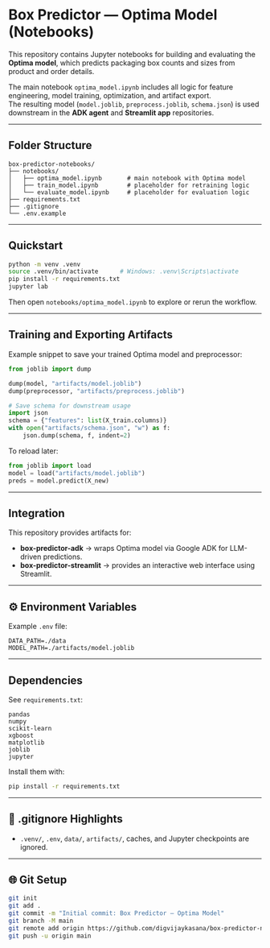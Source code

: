 # Box Predictor — Optima Model (Notebooks)

This repository contains Jupyter notebooks for building and evaluating the **Optima model**, which predicts packaging box counts and sizes from product and order details.

The main notebook `optima_model.ipynb` includes all logic for feature engineering, model training, optimization, and artifact export.  
The resulting model (`model.joblib`, `preprocess.joblib`, `schema.json`) is used downstream in the **ADK agent** and **Streamlit app** repositories.

---

## Folder Structure
```
box-predictor-notebooks/
├── notebooks/
│   ├── optima_model.ipynb       # main notebook with Optima model
│   ├── train_model.ipynb        # placeholder for retraining logic
│   └── evaluate_model.ipynb     # placeholder for evaluation logic
├── requirements.txt
├── .gitignore
└── .env.example
```

---

## Quickstart

```bash
python -m venv .venv
source .venv/bin/activate      # Windows: .venv\Scripts\activate
pip install -r requirements.txt
jupyter lab
```

Then open `notebooks/optima_model.ipynb` to explore or rerun the workflow.

---

## Training and Exporting Artifacts

Example snippet to save your trained Optima model and preprocessor:

```python
from joblib import dump

dump(model, "artifacts/model.joblib")
dump(preprocessor, "artifacts/preprocess.joblib")

# Save schema for downstream usage
import json
schema = {"features": list(X_train.columns)}
with open("artifacts/schema.json", "w") as f:
    json.dump(schema, f, indent=2)
```

To reload later:
```python
from joblib import load
model = load("artifacts/model.joblib")
preds = model.predict(X_new)
```

---

## Integration

This repository provides artifacts for:
- **box-predictor-adk** → wraps Optima model via Google ADK for LLM-driven predictions.
- **box-predictor-streamlit** → provides an interactive web interface using Streamlit.

---

## ⚙️ Environment Variables
Example `.env` file:
```
DATA_PATH=./data
MODEL_PATH=./artifacts/model.joblib
```

---

## Dependencies

See `requirements.txt`:
```
pandas
numpy
scikit-learn
xgboost
matplotlib
joblib
jupyter
```
Install them with:
```bash
pip install -r requirements.txt
```

---

## 🧹 .gitignore Highlights
- `.venv/`, `.env`, `data/`, `artifacts/`, caches, and Jupyter checkpoints are ignored.

---

## 🌐 Git Setup
```bash
git init
git add .
git commit -m "Initial commit: Box Predictor — Optima Model"
git branch -M main
git remote add origin https://github.com/digvijaykasana/box-predictor-notebooks.git
git push -u origin main
```
